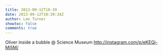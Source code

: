 ```yaml
---
title: 2013-09-12T10-39
date: 2013-09-12T10:39:34Z
author: Lee Turner
showtoc: false
comments: true
---
```


Oliver inside a bubble @ Science Museum http://instagram.com/p/eKEQj-Mi5M/

